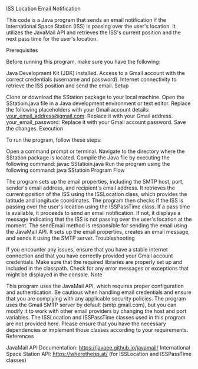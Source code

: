ISS Location Email Notification

This code is a Java program that sends an email notification if the International Space Station (ISS) is passing over the user's location. It utilizes the JavaMail API and retrieves the ISS's current position and the next pass time for the user's location.

Prerequisites

Before running this program, make sure you have the following:

Java Development Kit (JDK) installed.
Access to a Gmail account with the correct credentials (username and password).
Internet connectivity to retrieve the ISS position and send the email.
Setup

Clone or download the SStation package to your local machine.
Open the SStatioin.java file in a Java development environment or text editor.
Replace the following placeholders with your Gmail account details:
your_email_address@gmail.com: Replace it with your Gmail address.
your_email_password: Replace it with your Gmail account password.
Save the changes.
Execution

To run the program, follow these steps:

Open a command prompt or terminal.
Navigate to the directory where the SStation package is located.
Compile the Java file by executing the following command:
javac SStatioin.java
Run the program using the following command:
java SStatioin
Program Flow

The program sets up the email properties, including the SMTP host, port, sender's email address, and recipient's email address.
It retrieves the current position of the ISS using the ISSLocation class, which provides the latitude and longitude coordinates.
The program then checks if the ISS is passing over the user's location using the ISSPassTime class. If a pass time is available, it proceeds to send an email notification. If not, it displays a message indicating that the ISS is not passing over the user's location at the moment.
The sendEmail method is responsible for sending the email using the JavaMail API. It sets up the email properties, creates an email message, and sends it using the SMTP server.
Troubleshooting

If you encounter any issues, ensure that you have a stable internet connection and that you have correctly provided your Gmail account credentials.
Make sure that the required libraries are properly set up and included in the classpath.
Check for any error messages or exceptions that might be displayed in the console.
Note

This program uses the JavaMail API, which requires proper configuration and authentication. Be cautious when handling email credentials and ensure that you are complying with any applicable security policies.
The program uses the Gmail SMTP server by default (smtp.gmail.com), but you can modify it to work with other email providers by changing the host and port variables.
The ISSLocation and ISSPassTime classes used in this program are not provided here. Please ensure that you have the necessary dependencies or implement those classes according to your requirements.
References

JavaMail API Documentation: https://javaee.github.io/javamail/
International Space Station API: https://wheretheiss.at/ (for ISSLocation and ISSPassTime classes)

